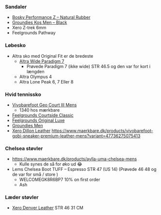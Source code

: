 ### Sandaler
- [Bosky Performance Z – Natural Rubber ](https://www.maerkbare.dk/products/bosky-performance-z-natural-rubber)
- [Groundies Kos Men – Black](https://www.maerkbare.dk/products/groundies-kos-men-black) 
- Xero Z-trek 6mm
- Feelgrounds Pathway

### Løbesko 
- Altra sko med Original Fit er de bredeste
	- [Altra Wide Paradigm 7](https://altra.dk/shop/2-produkter/1445-wide-paradigm-7-mens-blue-bred/)
		- Prøvede Paradigm 7 (ikke wide) STR 46.5 og den var for kort i længden 
	- Altra Olympus 4 
	- Altra Lone Peak 6, 7 Eller 8
### Hvid tennissko
- [Vivobarefoot Geo Court III Mens](https://www.maerkbare.dk/products/vivobarefoot-geo-court-iii-mens?variant=40439859183731) 
	- 1340 hos mærkbare 
- [Feelgrounds Courtside Classic](https://eu.feelgrounds.com/products/courtside-gum-white)
- [Feelgrounds Original Luxe](https://eu.feelgrounds.com/products/original-luxe-all-white)
- [Groundies Men](https://www.groundies.com/barefoot-shoes-men/barefoot-fit/groundies-universe-men-white.html)
- [Xero Dillon Leather](https://www.xeroshoes.eu/shop/shoes/dillon-leather-men/)
https://www.maerkbare.dk/products/vivobarefoot-gobi-sneaker-premium-leather-mens?variant=47736275075413

### Chelsea støvler
- https://www.maerkbare.dk/products/aylla-uma-chelsea-mens
	- Kulle synes de så for øko ud 😂
- Lems Chelsea Boot TUFF  – Espresso STR 47 (US 14) (Prøvede 46 48 og de var for små / store ) 
	- WELCOMEGK8R6BP7 10% on first order 
	- Ash

### Læder støvler 
- [Xero Denver Leather](https://www.maerkbare.dk/products/xero-shoes-denver-leather-men-brown?_pos=23&_fid=890028abe&_ss=c&variant=49466586169685) STR 46 31 CM
